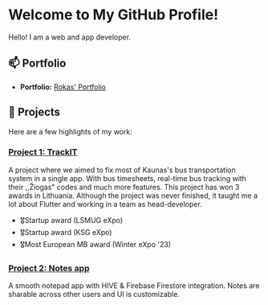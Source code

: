 # Welcome to My GitHub Profile!

Hello! I am a web and app developer.

## 📫 Portfolio

- **Portfolio:** [Rokas' Portfolio](https://portfolio-rokas.vercel.app/)

## 🚀 Projects

Here are a few highlights of my work:

### [Project 1: TrackIT](https://www.instagram.com/trackit.kaunas/)
A project where we aimed to fix most of Kaunas's bus transportation system in a single app. With bus timesheets, real-time bus tracking with their ,,Žiogas" codes and much more features. This project has won 3 awards in Lithuania. Although the project was never finished, it taught me a lot about Flutter and working in a team as head-developer.
- 🎖️Startup award (LSMUG eXpo)
- 🎖️Startup award (KSG eXpo)
- 🎖️Most European MB award (Winter eXpo '23)


### [Project 2: Notes app](https://github.com/rokasdev1/notes_app)
A smooth notepad app with HIVE & Firebase Firestore integration. Notes are sharable across other users and UI is customizable.

